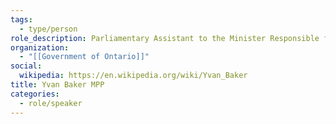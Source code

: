 ```yaml
---
tags:
  - type/person
role_description: Parliamentary Assistant to the Minister Responsible for Digital Government and to the Minister of Finance.
organization:
  - "[[Government of Ontario]]"
social:
  wikipedia: https://en.wikipedia.org/wiki/Yvan_Baker
title: Yvan Baker MPP
categories:
  - role/speaker
---
```

